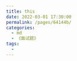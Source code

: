```yaml
---
title: this
date: 2022-03-01 17:30:00
permalink: /pages/64144b/
categories:
  - md
  - 《面试题》
tags:
  - 
---
```

